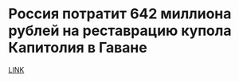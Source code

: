 # Россия потратит 642 миллиона рублей на реставрацию купола Капитолия в Гаване



[LINK](https://varlamov.ru/3048703.html)
